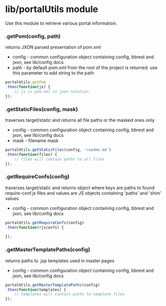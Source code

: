 lib/portalUtils module
===================

Use this module to retrieve various portal information.


### .getPom(config, path)
returns JXON parsed presentation of pom.xml

* config - common configuration object containing config, bbrest and jxon, see lib/config docs
* path - by default pom.xml from the root of the project is returned. use this parameter to add string to the path

``` js
portalUtils.getPom
.then(function(jx) {
    // jx is pom.xml in jxon notation
});
```
### .getStaticFiles(config, mask)
traverses target/static and returns all file paths or the masked ones only

* config - common configuration object containing config, bbrest and jxon, see lib/config docs
* mask - filename mask

``` js
portalUtils.getStaticFiles(config, 'readme.md')
.then(function(files) {
    // files will contain paths to all files
});
```
### .getRequireConfs(config)
traverses target/static and returns object where keys are paths to found require-conf.js files and values are JS objects containing 'paths' and 'shim' values

* config - common configuration object containing config, bbrest and jxon, see lib/config docs

``` js
portalUtils.getRequireConfs(config)
.then(function(rjsconfs) {
    
});
```
### .getMasterTemplatePaths(config)
returns paths to .jsp templates used in master pages

* config - common configuration object containing config, bbrest and jxon, see lib/config docs

``` js
portalUtils.getMasterTemplatePaths(config)
.then(function(templates) {
    // templates will contain paths to template files
});
```


